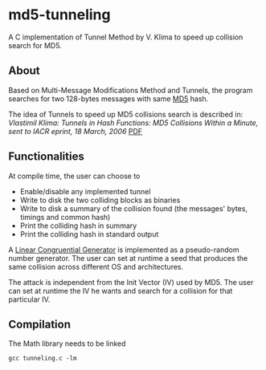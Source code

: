 # md5-tunneling
A C implementation of Tunnel Method by V. Klima to speed up collision search for MD5.

## About
Based on Multi-Message Modifications Method and Tunnels, the program searches for two 128-bytes messages with same [MD5](https://en.wikipedia.org/wiki/MD5) hash.

The idea of Tunnels to speed up MD5 collisions search is described in: *Vlastimil Klima: Tunnels in Hash Functions: MD5 Collisions Within a Minute, sent to IACR eprint, 18 March, 2006* [PDF](http://eprint.iacr.org/2006/105.pdf)

## Functionalities
At compile time, the user can choose to
* Enable/disable any implemented tunnel
* Write to disk the two colliding blocks as binaries
* Write to disk a summary of the collision found (the messages' bytes, timings and common hash)
* Print the colliding hash in summary
* Print the colliding hash in standard output

A [Linear Congruential Generator](https://en.wikipedia.org/wiki/Linear_congruential_generator) is implemented as a pseudo-random number generator. The user can set at runtime a seed that produces the same collision across different OS and architectures.

The attack is independent from the Init Vector (IV) used by MD5. The user can set at runtime the IV he wants and search for a collision for that particular IV.

## Compilation
The Math library needs to be linked

```
gcc tunneling.c -lm
```
